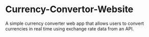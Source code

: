 # Currency-Convertor-Website
A simple currency converter web app that allows users to convert currencies in real time using exchange rate data from an API.

